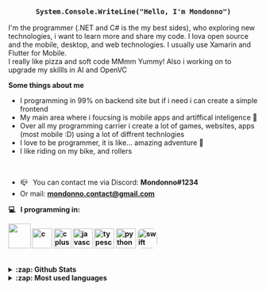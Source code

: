 <link rel="stylesheet" href="https://raw.githubusercontent.com/Mondonno/Mondonno/master/mondonno-readme.css">

<h3 align="center"><code>System.Console.WriteLine("Hello, I'm Mondonno")</code></h3>
<p align="left">I'm the programmer (.NET and C# is the my best sides), who exploring new technologies, i want to learn more and share my code. I lova open source and the mobile, desktop, and web technologies. I usually use Xamarin and Flutter for Mobile.<br>I really like pizza and soft code MMmm Yummy! Also i working on to upgrade my skillls in AI and OpenVC</p>

**Some things about me**
<ul>
  <li> I programming in 99% on backend site but if i need i can create a simple frontend</li> 
  <li> My main area where i foucsing is mobile apps and artiffical inteligence 📱</li>
  <li> Over all my programming carrier i create a lot of games, websites, apps (most mobile :D) using a lot of diffrent technlogies </li>
  <li> I love to be programmer, it is like... amazing adventure 🥳 </li>
  <li> I like riding on my bike, and rollers</li>
</ul><br>

<ul>
  <li> 📪⠀You can contact me via Discord: <b>Mondonno#1234</b></li>
  <li> Or mail: <a href="mailto:mondonno.contact@gmail.com"><b>mondonno.contact@gmail.com<b></a> </li>
</ul>
  
<p algin="center">
  💻⠀I programming in:
  <br>

  <p id="langs">
<!--   <img src="https://brandeps.com/logo-download/C/C-Sharp-logo-vector-01.svg"> -->
    <img width="45" height="50" src="https://media.discordapp.net/attachments/832581771904286732/836614406342705194/csharpLOGOv2.png">
    <img src="https://logodix.com/logo/640491.png" alt="c" width="40" height="40"/> <img src="https://upload.wikimedia.org/wikipedia/commons/thumb/1/18/ISO_C%2B%2B_Logo.svg/1200px-ISO_C%2B%2B_Logo.svg.png" alt="cplusplus" width="35" height="40"/>
    <img src="https://upload.wikimedia.org/wikipedia/commons/thumb/9/99/Unofficial_JavaScript_logo_2.svg/1200px-Unofficial_JavaScript_logo_2.svg.png" alt="javascript" width="40" height="40"/>
    <img src="https://cdn.discordapp.com/attachments/757922151524335626/798350013109370911/ts-logo-256.png" alt="typescript" width="40" height="40"/>
    <img src="https://seeklogo.com/images/P/python-logo-A32636CAA3-seeklogo.com.png" alt="python" width="40" height="40"/>
    <img src="https://developer.apple.com/swift/images/swift-og.png" alt="swift" width="40" height="40" style="border-radius: 10px;">
  </p>
</p>
  
  <br>
  <details>
  <summary>:zap: Github <b>Stats</b></summary>
  <br>
  <img align="center" src="https://github-readme-stats.vercel.app/api?username=Mondonno&&show_icons=true&title_color=222222&icon_color=03A87C&text_color=333333&bg_color=ffffff">
  <p><i> Not including Private Repositories</i> </p>
</details>

<details>
  <summary>:zap: <b>Most</b> used <b>languages</b></summary>
  <br>
  <img align="center" src="https://github-readme-stats.vercel.app/api/top-langs/?username=Mondonno&layout=compact&bg_color=ffffff&text_color=333333&title_color=222222">
</details>
  

